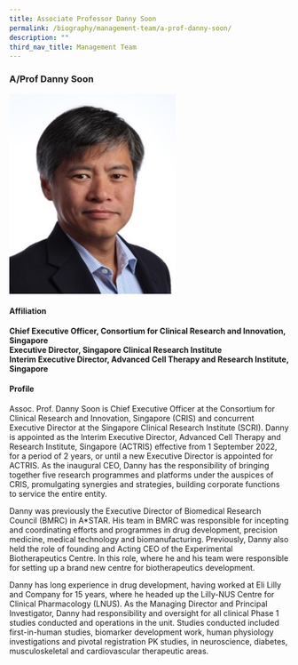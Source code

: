 ```yaml
---
title: Associate Professor Danny Soon
permalink: /biography/management-team/a-prof-danny-soon/
description: ""
third_nav_title: Management Team
---
```

### A/Prof Danny Soon

<img src="/images/Biography/Management%20Team/a'prof%20danny%20soon.jpg" style="width:300px">

<h4> Affiliation </h4>

<b>Chief Executive Officer, Consortium for Clinical Research and Innovation, Singapore<br>
Executive Director, Singapore Clinical Research Institute<br>
Interim Executive Director, Advanced Cell Therapy and Research Institute, Singapore</b>

<h4> Profile </h4>

Assoc. Prof. Danny Soon is Chief Executive Officer at the Consortium for Clinical Research and Innovation, Singapore (CRIS) and concurrent Executive Director at the Singapore Clinical Research Institute (SCRI). Danny is appointed as the Interim Executive Director, Advanced Cell Therapy and Research Institute, Singapore (ACTRIS) effective from 1 September 2022, for a period of 2 years, or until a new Executive Director is appointed for ACTRIS. As the inaugural CEO, Danny has the responsibility of bringing together five research programmes and platforms under the auspices of CRIS, promulgating synergies and strategies, building corporate functions to service the entire entity.

Danny was previously the Executive Director of Biomedical Research Council (BMRC) in A\*STAR. His team in BMRC was responsible for incepting and coordinating efforts and programmes in drug development, precision medicine, medical technology and biomanufacturing. Previously, Danny also held the role of founding and Acting CEO of the Experimental Biotherapeutics Centre. In this role, where he and his team were responsible for setting up a brand new centre for biotherapeutics development.

Danny has long experience in drug development, having worked at Eli Lilly and Company for 15 years, where he headed up the Lilly-NUS Centre for Clinical Pharmacology (LNUS). As the Managing Director and Principal Investigator, Danny had responsibility and oversight for all clinical Phase 1 studies conducted and operations in the unit. Studies conducted included first-in-human studies, biomarker development work, human physiology investigations and pivotal registration PK studies, in neuroscience, diabetes, musculoskeletal and cardiovascular therapeutic areas.